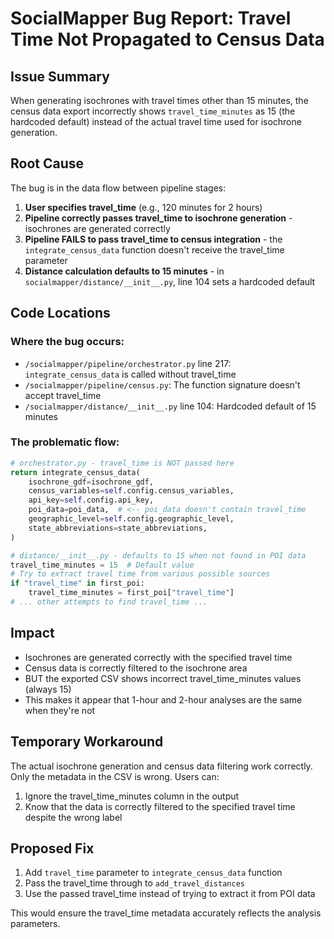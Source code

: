 # SocialMapper Bug Report: Travel Time Not Propagated to Census Data

## Issue Summary
When generating isochrones with travel times other than 15 minutes, the census data export incorrectly shows `travel_time_minutes` as 15 (the hardcoded default) instead of the actual travel time used for isochrone generation.

## Root Cause
The bug is in the data flow between pipeline stages:

1. **User specifies travel_time** (e.g., 120 minutes for 2 hours)
2. **Pipeline correctly passes travel_time to isochrone generation** - isochrones are generated correctly
3. **Pipeline FAILS to pass travel_time to census integration** - the `integrate_census_data` function doesn't receive the travel_time parameter
4. **Distance calculation defaults to 15 minutes** - in `socialmapper/distance/__init__.py`, line 104 sets a hardcoded default

## Code Locations

### Where the bug occurs:
- `/socialmapper/pipeline/orchestrator.py` line 217: `integrate_census_data` is called without travel_time
- `/socialmapper/pipeline/census.py`: The function signature doesn't accept travel_time
- `/socialmapper/distance/__init__.py` line 104: Hardcoded default of 15 minutes

### The problematic flow:
```python
# orchestrator.py - travel_time is NOT passed here
return integrate_census_data(
    isochrone_gdf=isochrone_gdf,
    census_variables=self.config.census_variables,
    api_key=self.config.api_key,
    poi_data=poi_data,  # <-- poi_data doesn't contain travel_time
    geographic_level=self.config.geographic_level,
    state_abbreviations=state_abbreviations,
)

# distance/__init__.py - defaults to 15 when not found in POI data
travel_time_minutes = 15  # Default value
# Try to extract travel time from various possible sources
if "travel_time" in first_poi:
    travel_time_minutes = first_poi["travel_time"]
# ... other attempts to find travel_time ...
```

## Impact
- Isochrones are generated correctly with the specified travel time
- Census data is correctly filtered to the isochrone area
- BUT the exported CSV shows incorrect travel_time_minutes values (always 15)
- This makes it appear that 1-hour and 2-hour analyses are the same when they're not

## Temporary Workaround
The actual isochrone generation and census data filtering work correctly. Only the metadata in the CSV is wrong. Users can:
1. Ignore the travel_time_minutes column in the output
2. Know that the data is correctly filtered to the specified travel time despite the wrong label

## Proposed Fix
1. Add `travel_time` parameter to `integrate_census_data` function
2. Pass the travel_time through to `add_travel_distances`
3. Use the passed travel_time instead of trying to extract it from POI data

This would ensure the travel_time metadata accurately reflects the analysis parameters.